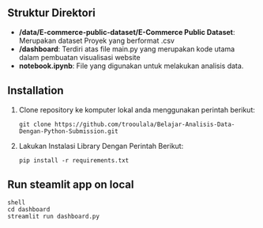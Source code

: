 ## Struktur Direktori

- **/data/E-commerce-public-dataset/E-Commerce Public Dataset**: Merupakan dataset Proyek yang berformat .csv
- **/dashboard**: Terdiri atas file main.py yang merupakan kode utama dalam pembuatan visualisasi website
- **notebook.ipynb**: File yang digunakan untuk melakukan analisis data.

## Installation

1. Clone repository ke komputer lokal anda menggunakan perintah berikut:

   ```shell
   git clone https://github.com/trooulala/Belajar-Analisis-Data-Dengan-Python-Submission.git
   ```

2. Lakukan Instalasi Library Dengan Perintah Berikut:

    ```shell
    pip install -r requirements.txt
    ```

## Run steamlit app on local
```
shell
cd dashboard
streamlit run dashboard.py
```